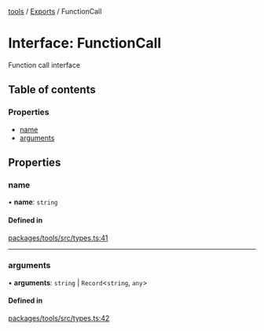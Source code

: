 <!-- 
 ⚠️  AUTO-GENERATED FILE - DO NOT EDIT MANUALLY
 This file is automatically generated by scripts/docs-generator.js
 To make changes, edit the source TypeScript files or update the generator script
-->

[tools](../../) / [Exports](../modules) / FunctionCall

# Interface: FunctionCall

Function call interface

## Table of contents

### Properties

- [name](FunctionCall#name)
- [arguments](FunctionCall#arguments)

## Properties

### name

• **name**: `string`

#### Defined in

[packages/tools/src/types.ts:41](https://github.com/woojubb/robota/blob/1ae72636f35020494944759b72aa4c496406f035/packages/tools/src/types.ts#L41)

___

### arguments

• **arguments**: `string` \| `Record`\<`string`, `any`\>

#### Defined in

[packages/tools/src/types.ts:42](https://github.com/woojubb/robota/blob/1ae72636f35020494944759b72aa4c496406f035/packages/tools/src/types.ts#L42)
